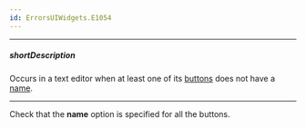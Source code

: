 ```yaml
---
id: ErrorsUIWidgets.E1054
---
```

---
##### shortDescription
Occurs in a text editor when at least one of its [buttons](/Documentation/ApiReference/UI_Widgets/dxTextBox/Configuration/buttons/) does not have a [name](/Documentation/ApiReference/UI_Widgets/dxTextBox/Configuration/buttons/#name).

---
Check that the **name** option is specified for all the buttons.